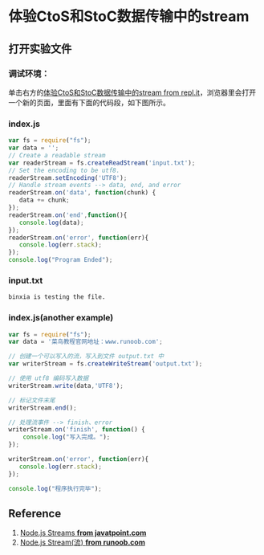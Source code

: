 # 体验CtoS和StoC数据传输中的stream

## 打开实验文件

### 调试环境：
单击右方的[体验CtoS和StoC数据传输中的stream from repl.it](https://repl.it/@quanbinn/Ti-Yan-CtoSHe-StoCShu-Ju-Chuan-Shu-Zhong-Dui-fileDe-CRUDCao-Zuo)，浏览器里会打开一个新的页面，里面有下面的代码段，如下图所示。

### index.js
```javascript
var fs = require("fs");  
var data = '';  
// Create a readable stream  
var readerStream = fs.createReadStream('input.txt');  
// Set the encoding to be utf8.   
readerStream.setEncoding('UTF8');  
// Handle stream events --> data, end, and error  
readerStream.on('data', function(chunk) {  
   data += chunk;  
});  
readerStream.on('end',function(){  
   console.log(data);  
});  
readerStream.on('error', function(err){  
   console.log(err.stack);  
});  
console.log("Program Ended");  
```

### input.txt
```txt
binxia is testing the file.
```

### index.js(another example)
```javascript
var fs = require("fs");
var data = '菜鸟教程官网地址：www.runoob.com';

// 创建一个可以写入的流，写入到文件 output.txt 中
var writerStream = fs.createWriteStream('output.txt');

// 使用 utf8 编码写入数据
writerStream.write(data,'UTF8');

// 标记文件末尾
writerStream.end();

// 处理流事件 --> finish、error
writerStream.on('finish', function() {
    console.log("写入完成。");
});

writerStream.on('error', function(err){
   console.log(err.stack);
});

console.log("程序执行完毕");
```

## Reference

1. [Node.js Streams **from javatpoint.com**](https://www.javatpoint.com/nodejs-streams)
2. [Node.js Stream(流) **from runoob.com**](https://www.runoob.com/nodejs/nodejs-stream.html)



